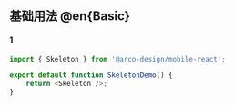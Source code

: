 ## 基础用法 @en{Basic}

#### 1

```js
import { Skeleton } from '@arco-design/mobile-react';

export default function SkeletonDemo() {
    return <Skeleton />;
}
```
